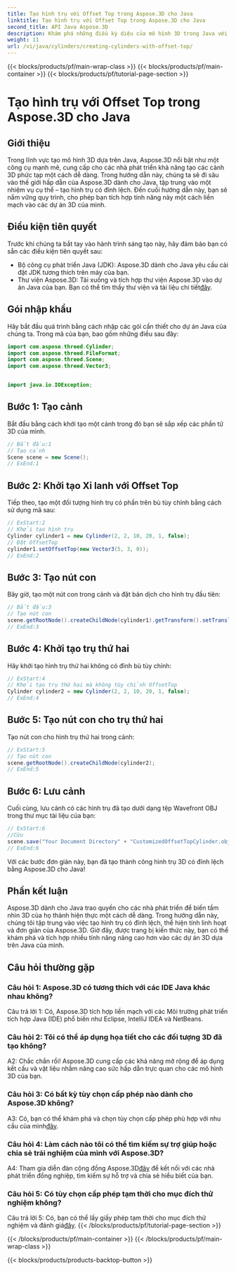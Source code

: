 ```yaml
---
title: Tạo hình trụ với Offset Top trong Aspose.3D cho Java
linktitle: Tạo hình trụ với Offset Top trong Aspose.3D cho Java
second_title: API Java Aspose.3D
description: Khám phá những điều kỳ diệu của mô hình 3D trong Java với Aspose.3D. Học cách tạo ra các hình trụ quyến rũ với phần đỉnh lệch một cách dễ dàng.
weight: 11
url: /vi/java/cylinders/creating-cylinders-with-offset-top/
---
```


{{< blocks/products/pf/main-wrap-class >}}
{{< blocks/products/pf/main-container >}}
{{< blocks/products/pf/tutorial-page-section >}}

# Tạo hình trụ với Offset Top trong Aspose.3D cho Java

## Giới thiệu

Trong lĩnh vực tạo mô hình 3D dựa trên Java, Aspose.3D nổi bật như một công cụ mạnh mẽ, cung cấp cho các nhà phát triển khả năng tạo các cảnh 3D phức tạp một cách dễ dàng. Trong hướng dẫn này, chúng ta sẽ đi sâu vào thế giới hấp dẫn của Aspose.3D dành cho Java, tập trung vào một nhiệm vụ cụ thể – tạo hình trụ có đỉnh lệch. Đến cuối hướng dẫn này, bạn sẽ nắm vững quy trình, cho phép bạn tích hợp tính năng này một cách liền mạch vào các dự án 3D của mình.

## Điều kiện tiên quyết

Trước khi chúng ta bắt tay vào hành trình sáng tạo này, hãy đảm bảo bạn có sẵn các điều kiện tiên quyết sau:

- Bộ công cụ phát triển Java (JDK): Aspose.3D dành cho Java yêu cầu cài đặt JDK tương thích trên máy của bạn.
-  Thư viện Aspose.3D: Tải xuống và tích hợp thư viện Aspose.3D vào dự án Java của bạn. Bạn có thể tìm thấy thư viện và tài liệu chi tiết[đây](https://releases.aspose.com/3d/java/).

## Gói nhập khẩu

Hãy bắt đầu quá trình bằng cách nhập các gói cần thiết cho dự án Java của chúng ta. Trong mã của bạn, bao gồm những điều sau đây:

```java
import com.aspose.threed.Cylinder;
import com.aspose.threed.FileFormat;
import com.aspose.threed.Scene;
import com.aspose.threed.Vector3;


import java.io.IOException;
```

## Bước 1: Tạo cảnh

Bắt đầu bằng cách khởi tạo một cảnh trong đó bạn sẽ sắp xếp các phần tử 3D của mình.

```java
// Bắt đầu:1
// Tạo cảnh
Scene scene = new Scene();
// ExEnd:1
```

## Bước 2: Khởi tạo Xi lanh với Offset Top

Tiếp theo, tạo một đối tượng hình trụ có phần trên bù tùy chỉnh bằng cách sử dụng mã sau:

```java
// ExStart:2
// Khởi tạo hình trụ
Cylinder cylinder1 = new Cylinder(2, 2, 10, 20, 1, false);
// Đặt OffsetTop
cylinder1.setOffsetTop(new Vector3(5, 3, 0));
// ExEnd:2
```

## Bước 3: Tạo nút con

Bây giờ, tạo một nút con trong cảnh và đặt bản dịch cho hình trụ đầu tiên:

```java
// Bắt đầu:3
// Tạo nút con
scene.getRootNode().createChildNode(cylinder1).getTransform().setTranslation(10, 0, 0);
// ExEnd:3
```

## Bước 4: Khởi tạo trụ thứ hai

Hãy khởi tạo hình trụ thứ hai không có đỉnh bù tùy chỉnh:

```java
// ExStart:4
// Khởi tạo trụ thứ hai mà không tùy chỉnh OffsetTop
Cylinder cylinder2 = new Cylinder(2, 2, 10, 20, 1, false);
// ExEnd:4
```

## Bước 5: Tạo nút con cho trụ thứ hai

Tạo nút con cho hình trụ thứ hai trong cảnh:

```java
// ExStart:5
// Tạo nút con
scene.getRootNode().createChildNode(cylinder2);
// ExEnd:5
```

## Bước 6: Lưu cảnh

Cuối cùng, lưu cảnh có các hình trụ đã tạo dưới dạng tệp Wavefront OBJ trong thư mục tài liệu của bạn:

```java
// ExStart:6
//Cứu
scene.save("Your Document Directory" + "CustomizedOffsetTopCylinder.obj", FileFormat.WAVEFRONTOBJ);
// ExEnd:6
```

Với các bước đơn giản này, bạn đã tạo thành công hình trụ 3D có đỉnh lệch bằng Aspose.3D cho Java!

## Phần kết luận

Aspose.3D dành cho Java trao quyền cho các nhà phát triển để biến tầm nhìn 3D của họ thành hiện thực một cách dễ dàng. Trong hướng dẫn này, chúng tôi tập trung vào việc tạo hình trụ có đỉnh lệch, thể hiện tính linh hoạt và đơn giản của Aspose.3D. Giờ đây, được trang bị kiến thức này, bạn có thể khám phá và tích hợp nhiều tính năng nâng cao hơn vào các dự án 3D dựa trên Java của mình.

## Câu hỏi thường gặp

### Câu hỏi 1: Aspose.3D có tương thích với các IDE Java khác nhau không?

Câu trả lời 1: Có, Aspose.3D tích hợp liền mạch với các Môi trường phát triển tích hợp Java (IDE) phổ biến như Eclipse, IntelliJ IDEA và NetBeans.

### Câu hỏi 2: Tôi có thể áp dụng họa tiết cho các đối tượng 3D đã tạo không?

A2: Chắc chắn rồi! Aspose.3D cung cấp các khả năng mở rộng để áp dụng kết cấu và vật liệu nhằm nâng cao sức hấp dẫn trực quan cho các mô hình 3D của bạn.

### Câu hỏi 3: Có bất kỳ tùy chọn cấp phép nào dành cho Aspose.3D không?

A3: Có, bạn có thể khám phá và chọn tùy chọn cấp phép phù hợp với nhu cầu của mình[đây](https://purchase.aspose.com/buy).

### Câu hỏi 4: Làm cách nào tôi có thể tìm kiếm sự trợ giúp hoặc chia sẻ trải nghiệm của mình với Aspose.3D?

 A4: Tham gia diễn đàn cộng đồng Aspose.3D[đây](https://forum.aspose.com/c/3d/18) để kết nối với các nhà phát triển đồng nghiệp, tìm kiếm sự hỗ trợ và chia sẻ hiểu biết của bạn.

### Câu hỏi 5: Có tùy chọn cấp phép tạm thời cho mục đích thử nghiệm không?

 Câu trả lời 5: Có, bạn có thể lấy giấy phép tạm thời cho mục đích thử nghiệm và đánh giá[đây](https://purchase.aspose.com/temporary-license/).
{{< /blocks/products/pf/tutorial-page-section >}}

{{< /blocks/products/pf/main-container >}}
{{< /blocks/products/pf/main-wrap-class >}}

{{< blocks/products/products-backtop-button >}}

